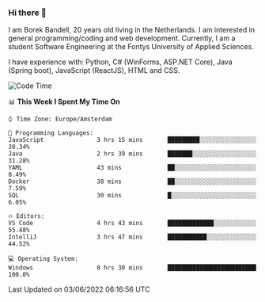 ### Hi there 👋

I am Borek Bandell, 20 years old living in the Netherlands. I am interested in general programming/coding and web development. Currently, I am a student Software Engineering at the Fontys University of Applied Sciences.

I have experience with: Python, C# (WinForms, ASP.NET Core), Java (Spring boot), JavaScript (ReactJS), HTML and CSS.

<!--START_SECTION:waka-->
![Code Time](http://img.shields.io/badge/Code%20Time-166%20hrs%2038%20mins-blue)

📊 **This Week I Spent My Time On** 

```text
⌚︎ Time Zone: Europe/Amsterdam

💬 Programming Languages: 
JavaScript               3 hrs 15 mins       █████████░░░░░░░░░░░░░░░░   38.34% 
Java                     2 hrs 39 mins       ███████░░░░░░░░░░░░░░░░░░   31.28% 
YAML                     43 mins             ██░░░░░░░░░░░░░░░░░░░░░░░   8.49% 
Docker                   38 mins             ██░░░░░░░░░░░░░░░░░░░░░░░   7.59% 
SQL                      30 mins             █░░░░░░░░░░░░░░░░░░░░░░░░   6.05%

🔥 Editors: 
VS Code                  4 hrs 43 mins       █████████████░░░░░░░░░░░░   55.48% 
IntelliJ                 3 hrs 47 mins       ███████████░░░░░░░░░░░░░░   44.52%

💻 Operating System: 
Windows                  8 hrs 30 mins       █████████████████████████   100.0%

```


 Last Updated on 03/06/2022 06:16:56 UTC
<!--END_SECTION:waka-->

<!--**tcBorek2002/tcBorek2002** is a ✨ _special_ ✨ repository because its `README.md` (this file) appears on your GitHub profile.

Here are some ideas to get you started:

- 🔭 I’m currently working on ...
- 🌱 I’m currently learning ...
- 👯 I’m looking to collaborate on ...
- 🤔 I’m looking for help with ...
- 💬 Ask me about ...
- 📫 How to reach me: ...
- 😄 Pronouns: ...
- ⚡ Fun fact: ...
-->
